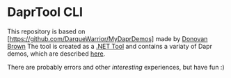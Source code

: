# DaprTool CLI
This repository is based on [https://github.com/DarqueWarrior/MyDaprDemos] made by [Donovan Brown](https://github.com/DarqueWarrior)
The tool is created as a [.NET Tool](https://learn.microsoft.com/en-us/dotnet/core/tools/global-tools) and contains a variaty of Dapr demos, which are described [here](https://github.com/mbn-ms-dk/DaprTool/blob/main/demos/documentation/demos.md).

There are probably errors and other _interesting_ experiences, but have fun :)
